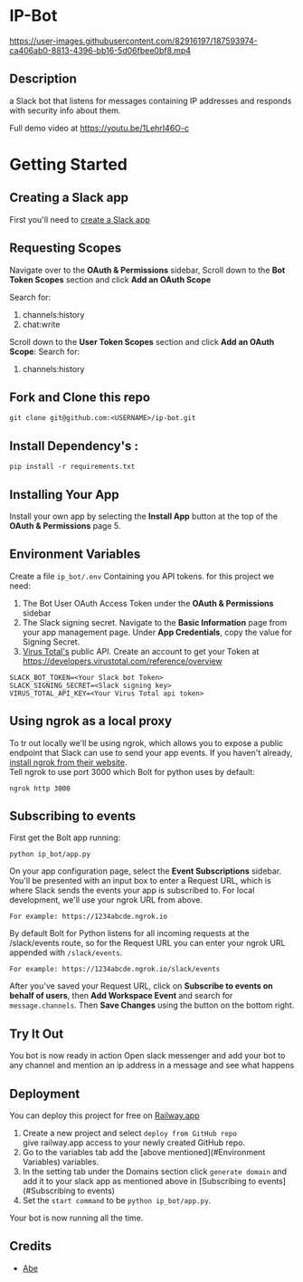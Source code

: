 # IP-Bot


https://user-images.githubusercontent.com/82916197/187593974-ca406ab0-8813-4396-bb16-5d06fbee0bf8.mp4


## Description

a Slack bot that listens for messages containing IP addresses and responds with security info about them.

Full demo video at https://youtu.be/1LehrI46O-c

# Getting Started

## Creating a Slack app
First you'll need to [create a Slack app](https://api.slack.com/apps?new_app=1&ref=bolt_start_hub)

## Requesting Scopes
Navigate over to the **OAuth & Permissions** sidebar, Scroll down to the **Bot Token Scopes** section and click **Add an OAuth Scope**

Search for:
1. channels:history
2. chat:write

Scroll down to the **User Token Scopes** section and click **Add an OAuth Scope**:
Search for:
1. channels:history

## Fork and Clone this repo
```
git clone git@github.com:<USERNAME>/ip-bot.git
```

## Install Dependency's :
```
pip install -r requirements.txt
```
## Installing Your App

Install your own app by selecting the **Install App** button at the top of the **OAuth & Permissions** page
5.


## Environment Variables

Create a file `ip_bot/.env` Containing you API tokens.
for this project we need:
1. The Bot User OAuth Access Token under the **OAuth & Permissions** sidebar
2. The Slack signing secret. Navigate to the **Basic Information** page from your app management page. Under **App Credentials**, copy the value for Signing Secret.
3. [Virus Total's](https://www.virustotal.com/gui/home/upload) public API. Create an account to get your Token at https://developers.virustotal.com/reference/overview

```
SLACK_BOT_TOKEN=<Your Slack bot Token>
SLACK_SIGNING_SECRET=<Slack signing key>
VIRUS_TOTAL_API_KEY=<Your Virus Total api token>
```

## Using ngrok as a local proxy 

To tr out locally we'll be using ngrok, which allows you to expose a public endpoint that Slack can use to send your app events. If you haven't already, [install ngrok from their website](https://ngrok.com/download).  
Tell ngrok to use port 3000 which Bolt for python uses by default:
```
ngrok http 3000
```

## Subscribing to events

First get the Bolt app running:
```
python ip_bot/app.py
```

On your app configuration page, select the **Event Subscriptions** sidebar. You'll be presented with an input box to enter a Request URL, which is where Slack sends the events your app is subscribed to. For local development, we'll use your ngrok URL from above.

    For example: https://1234abcde.ngrok.io

By default Bolt for Python listens for all incoming requests at the /slack/events route, so for the Request URL you can enter your ngrok URL appended with `/slack/events`.

    For example: https://1234abcde.ngrok.io/slack/events

After you've saved your Request URL, click on **Subscribe to events on behalf of users**, then **Add Workspace Event** and search for `message.channels`. Then **Save Changes** using the button on the bottom right.

## Try It Out

You bot is now ready in action
Open slack messenger and add your bot to any channel and mention an ip address in a message and see what happens

## Deployment

You can deploy this project for free on [Railway.app](https://railway.app/)  

1. Create a new project and select `deploy from GitHub repo`  
    give railway.app access to your newly created GitHub repo.
2. Go to the variables tab add the [above mentioned](#Environment Variables) variables.
3. In the setting tab under the Domains section click `generate domain` and add it to your slack app as mentioned above in [Subscribing to events](#Subscribing to events)
4. Set the `start command` to be `python ip_bot/app.py`.

Your bot is now running all the time.  

## Credits
* [Abe](https:github.com/abe-101)
<!-- * [b-fullam](https://github.com/b-fullam/Automating-VirusTotal-APIv3-for-IPs-and-URLs)-->
